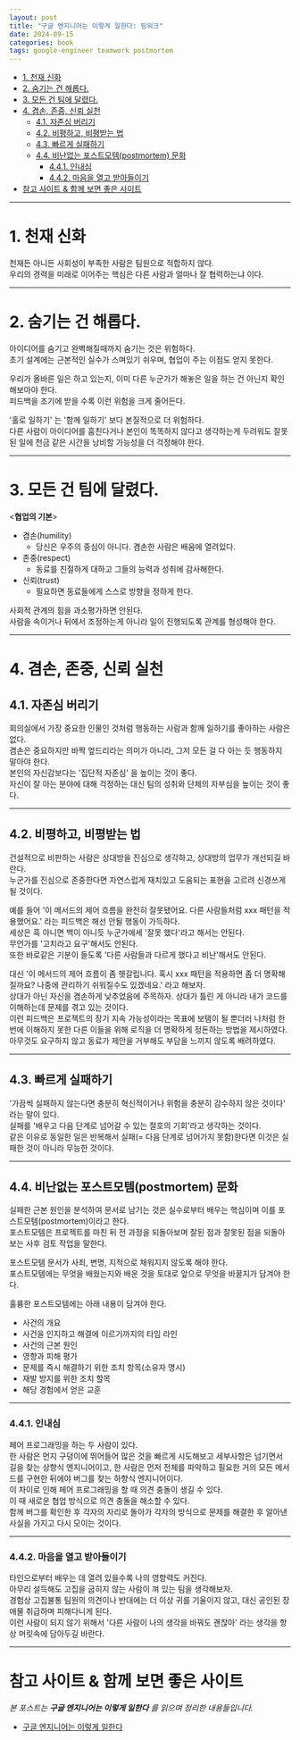 ```yaml
---
layout: post
title: "구글 엔지니어는 이렇게 일한다: 팀워크"
date: 2024-09-15
categories: book
tags: google-engineer teamwork postmortem
---
```


<!-- TOC -->
* [1. 천재 신화](#1-천재-신화)
* [2. 숨기는 건 해롭다.](#2-숨기는-건-해롭다)
* [3. 모든 건 팀에 달렸다.](#3-모든-건-팀에-달렸다)
* [4. 겸손, 존중, 신뢰 실천](#4-겸손-존중-신뢰-실천)
  * [4.1. 자존심 버리기](#41-자존심-버리기)
  * [4.2. 비평하고, 비평받는 법](#42-비평하고-비평받는-법)
  * [4.3. 빠르게 실패하기](#43-빠르게-실패하기)
  * [4.4. 비난없는 포스트모템(postmortem) 문화](#44-비난없는-포스트모템postmortem-문화)
    * [4.4.1. 인내심](#441-인내심)
    * [4.4.2. 마음을 열고 받아들이기](#442-마음을-열고-받아들이기)
* [참고 사이트 & 함께 보면 좋은 사이트](#참고-사이트--함께-보면-좋은-사이트)
<!-- TOC -->

---

# 1. 천재 신화

천재든 아니든 사회성이 부족한 사람은 팀원으로 적합하지 않다.  
우리의 경력을 미래로 이어주는 핵심은 다른 사람과 얼마나 잘 협력하는냐 이다.

---

# 2. 숨기는 건 해롭다.

아이디어를 숨기고 완벽해질때까지 숨기는 것은 위험하다.  
초기 설계에는 근본적인 실수가 스며있기 쉬우며, 협업이 주는 이점도 얻지 못한다.

우리가 올바른 일은 하고 있는지, 이미 다른 누군가가 해놓은 일을 하는 건 아닌지 확인해보아야 한다.  
피드백을 조기에 받을 수록 이런 위험을 크게 줄어든다.

'홀로 일하기' 는 '함께 일하기' 보다 본질적으로 더 위험하다.  
다른 사람이 아이디어를 훔친다거나 본인이 똑똑하지 않다고 생각하는게 두려워도 잘못된 일에 천금 같은 시간을 낭비할 가능성을 더 걱정해야 한다.

---

# 3. 모든 건 팀에 달렸다.

<**협업의 기본**>
- 겸손(humility)
  - 당신은 우주의 중심이 아니다. 겸손한 사람은 배움에 열려있다.
- 존중(respect)
  - 동료를 친절하게 대하고 그들의 능력과 성취에 감사해한다.
- 신뢰(trust)
  - 필요하면 동료들에게 스스로 방향을 정하게 한다.

사회적 관계의 힘을 과소평가하면 안된다.  
사람을 속이거나 뒤에서 조정하는게 아니라 일이 진행되도록 관계를 형성해야 한다.

---

# 4. 겸손, 존중, 신뢰 실천

## 4.1. 자존심 버리기

회의실에서 가장 중요한 인물인 것처럼 행동하는 사람과 함께 일하기를 좋아하는 사람은 없다.  
겸손은 중요하지만 바짝 엎드리라는 의미가 아니라, 그저 모든 걸 다 아는 듯 행동하지 말아야 한다.  
본인의 자신감보다는 '집단적 자존심' 을 높이는 것이 좋다.  
자신이 잘 아는 분야에 대해 걱정하는 대신 팀의 성취와 단체의 자부심을 높이는 것이 좋다.

---

## 4.2. 비평하고, 비평받는 법

건설적으로 비판하는 사람은 상대방을 진심으로 생각하고, 상대방의 업무가 개선되길 바란다.  
누군가를 진심으로 존중한다면 자연스럽게 재치있고 도움되는 표현을 고르려 신경쓰게 될 것이다.

예를 들어 '이 메서드의 제어 흐름을 완전히 잘못됐어요. 다른 사람들처럼 xxx 패턴을 적용했어요.' 라는 피드백은 해선 안될 행동이 가득하다.  
세상은 흑 아니면 백이 아니듯 누군가에세 '잘못 했다'라고 해서는 안된다.  
무언가를 '고치라고 요구'해서도 안된다.  
또한 바로같은 기분이 들도록 '다른 사람들과 다르게 했다고 비난'해서도 안된다.

대신 '이 메서드의 제어 흐름이 좀 헷갈립니다. 혹시 xxx 패턴을 적용하면 좀 더 명확해질까요? 나중에 관리하기 쉬워질수도 있겠네요.' 라고 해보자.  
상대가 아닌 자신을 겸손하게 낮추었음에 주목하자. 상대가 틀린 게 아니라 내가 코드를 이해하는데 문제를 겪고 있는 것이다.  
이런 피드백은 프로젝트의 장기 지속 가능성이라는 목표에 보탬이 될 뿐더러 나처럼 한 번에 이해하지 못한 다른 이들을 위해 로직을 더 명확하게 정돈하는 방법을 제시하였다.  
아무것도 요구하지 않고 동료가 제안을 거부해도 부담을 느끼지 않도록 배려하였다.

---

## 4.3. 빠르게 실패하기

'가끔씩 실패하지 않는다면 충분히 혁신적이거나 위험을 충분히 감수하지 않은 것이다' 라는 말이 있다.  
실패를 '배우고 다음 단계로 넘어갈 수 있는 절호의 기회'라고 생각하는 것이다.  
같은 이유로 동일한 일은 반복해서 실패(= 다음 단계로 넘어가지 못함)한다면 이것은 실패한 것이 아니라 무능한 것이다.

---

## 4.4. 비난없는 포스트모템(postmortem) 문화

실패한 근본 원인을 분석하여 문서로 남기는 것은 실수로부터 배우는 핵심이며 이를 포스트모템(postmortem)이라고 한다.  
포스트모템은 프로젝트를 마친 뒤 전 과정을 되돌아보며 잘된 점과 잘못된 점을 되돌아보는 사후 검토 작업을 말한다.

포스트모템 문서가 사죄, 변명, 지적으로 채워지지 않도록 해야 한다.  
포스트모템에는 무엇을 배웠는지와 배운 것을 토대로 앞으로 무엇을 바꿀지가 담겨야 한다.

훌륭한 포스트모템에는 아래 내용이 담겨야 한다.
- 사건의 개요
- 사건을 인지하고 해결에 이르기까지의 타임 라인
- 사건의 근본 원인
- 영향과 피해 평가
- 문제를 즉시 해결하기 위한 조치 항목(소유자 명시)
- 재발 방지를 위한 조치 할목
- 해당 경험에서 얻은 교훈

---

### 4.4.1. 인내심

페어 프로그래밍을 하는 두 사람이 있다.  
한 사람은 먼지 구덩이에 뛰어들어 많은 것을 빠르게 시도해보고 세부사항은 넘기면서 길을 찾는 상향식 엔지니어이고, 한 사람은 먼저 전체를 파악하고 필요한 거의 모든 
메서드를 구현한 뒤에야 버그를 찾는 하향식 엔지니어이다.  
이 차이로 인해 페어 프로그래밍을 할 때 의견 충돌이 생길 수 있다.  
이 때 새로운 협업 방식으로 의견 충돌을 해소할 수 있다.  
함께 버그를 확인한 후 각자의 자리로 돌아가 각자의 방식으로 문제를 해결한 후 알아낸 사실을 가지고 다시 모이는 것이다.

---

### 4.4.2. 마음을 열고 받아들이기

타인으로부터 배우는 데 열려 있을수록 나의 영향력도 커진다.  
아무리 설득해도 고집을 굽히지 않는 사람이 껴 있는 팀을 생각해보자.  
경험상 고집불통 팀원의 의견이나 반대에는 더 이상 귀를 기울이지 않고, 대신 공인된 장애물 취급하며 피해다니게 된다.  
이런 사람이 되지 않기 위해서 '다른 사람이 나의 생각을 바꿔도 괜찮아' 라는 생각을 항상 머릿속에 담아두길 바란다.

---

# 참고 사이트 & 함께 보면 좋은 사이트

*본 포스트는 **구글 엔지니어는 이렇게 일한다** 를 읽으며 정리한 내용들입니다.*

* [구글 엔지니어는 이렇게 일한다](https://m.yes24.com/Goods/Detail/109182479)